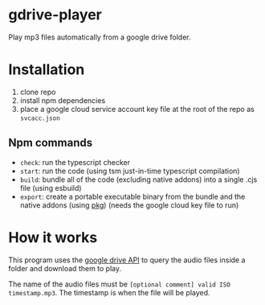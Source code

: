 # gdrive-player

Play mp3 files automatically from a google drive folder.

# Installation

1. clone repo
2. install npm dependencies
3. place a google cloud service account key file at the root of the repo as
   `svcacc.json`

## Npm commands

-   `check`: run the typescript checker
-   `start`: run the code (using tsm just-in-time typescript compilation)
-   `build`: bundle all of the code (excluding native addons) into a single .cjs
    file (using esbuild)
-   `export`: create a portable executable binary from the bundle and the native
    addons (using [pkg](https://github.com/vercel/pkg)) (needs the google cloud
    key file to run)

# How it works

This program uses the
[google drive API](https://developers.google.com/drive/api) to query the audio
files inside a folder and download them to play.

The name of the audio files must be
`[optional comment] valid ISO timestamp.mp3`. The timestamp is when the file
will be played.
